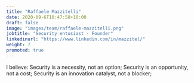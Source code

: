 ```yaml
---
title: "Raffaele Mazzitelli"
date: 2020-09-6T10:47:58+10:00
draft: false
image: "images/team/raffaele-mazzitelli.png"
jobtitle: "Security entusiast - Founder"
linkedinurl: "https://www.linkedin.com/in/mazzitel/"
weight: 7
promoted: true
---
```


I believe: Security is a necessity, not an option; Security is an opportunity, not a cost; Security is an innovation catalyst, not a blocker;